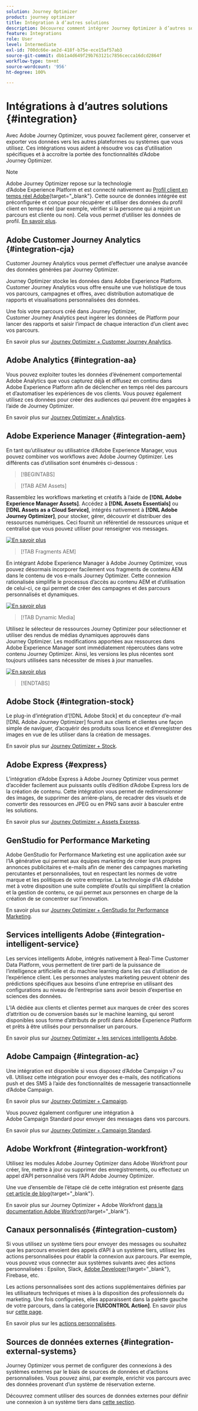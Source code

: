 ```yaml
---
solution: Journey Optimizer
product: journey optimizer
title: Intégration à d’autres solutions
description: Découvrez comment intégrer Journey Optimizer à d’autres solutions.
feature: Integrations
role: User
level: Intermediate
exl-id: 700dc66e-ae2d-418f-b75e-ece15af57ab3
source-git-commit: dbb1a4d649f29b763121c7856cecca16dcd2864f
workflow-type: tm+mt
source-wordcount: '956'
ht-degree: 100%

---
```


# Intégrations à d’autres solutions {#integration}

Avec Adobe Journey Optimizer, vous pouvez facilement gérer, conserver et exporter vos données vers les autres plateformes ou systèmes que vous utilisez. Ces intégrations vous aident à résoudre vos cas d’utilisation spécifiques et à accroitre la portée des fonctionnalités d’Adobe Journey Optimizer.

>[!NOTE]
>
> Adobe Journey Optimizer repose sur la technologie d’Adobe Experience Platform et est connecté nativement au [Profil client en temps réel Adobe](https://experienceleague.adobe.com/docs/experience-platform/profile/home.html?lang=fr){target="_blank"}. Cette source de données intégrée est préconfigurée et conçue pour récupérer et utiliser des données du profil client en temps réel (par exemple, vérifier si la personne qui a rejoint un parcours est cliente ou non). Cela vous permet d’utiliser les données de profil. [En savoir plus](../datasource/adobe-experience-platform-data-source.md).


## Adobe Customer Journey Analytics {#integration-cja}

Customer Journey Analytics vous permet d’effectuer une analyse avancée des données générées par Journey Optimizer.

Journey Optimizer stocke les données dans Adobe Experience Platform. Customer Journey Analytics vous offre ensuite une vue holistique de tous vos parcours, campagnes et offres, avec distribution automatique de rapports et visualisations personnalisées des données.

Une fois votre parcours créé dans Journey Optimizer, Customer Journey Analytics peut ingérer les données de Platform pour lancer des rapports et saisir l’impact de chaque interaction d’un client avec vos parcours.

En savoir plus sur [Journey Optimizer + Customer Journey Analytics](../reports/cja-ajo.md).

## Adobe Analytics {#integration-aa}

Vous pouvez exploiter toutes les données d’événement comportemental Adobe Analytics que vous capturez déjà et diffusez en continu dans Adobe Experience Platform afin de déclencher en temps réel des parcours et d’automatiser les expériences de vos clients. Vous pouvez également utilisez ces données pour créer des audiences qui peuvent être engagées à l’aide de Journey Optimizer.

En savoir plus sur [Journey Optimizer + Analytics](../event/about-analytics.md).

## Adobe Experience Manager {#integration-aem}

En tant qu’utilisateur ou utilisatrice d’Adobe Experience Manager, vous pouvez combiner vos workflows avec Adobe Journey Optimizer. Les différents cas d’utilisation sont énumérés ci-dessous :


>[!BEGINTABS]

>[!TAB AEM Assets]

Rassemblez les workflows marketing et créatifs à l’aide de **[!DNL Adobe Experience Manager Assets]**. Accédez à **[!DNL Assets Essentials]** ou **[!DNL Assets as a Cloud Service]**, intégrés nativement à **[!DNL Adobe Journey Optimizer]**, pour stocker, gérer, découvrir et distribuer des ressources numériques. Ceci fournit un référentiel de ressources unique et centralisé que vous pouvez utiliser pour renseigner vos messages.

[![En savoir plus](../assets/do-not-localize/learn-more-button.svg)](../integrations/assets.md)

<!--
>[!TAB AEM Templates]

With Adobe Journey Optimizer, you can create custom-tailored messages through Adobe Experience Manager sites. Start by designing your templates using Adobe Experience Manager's content sources, then send them to Adobe Journey Optimizer. Once shared, these templates can be accessed in Adobe Journey Optimizer's Email Designer, simplifying the process of crafting and sending messages to your desired audience.

[![learn more](../assets/do-not-localize/learn-more-button.svg)](../integrations/aem-templates.md)

-->

>[!TAB Fragments AEM]

En intégrant Adobe Experience Manager à Adobe Journey Optimizer, vous pouvez désormais incorporer facilement vos fragments de contenu AEM dans le contenu de vos e-mails Journey Optimizer. Cette connexion rationalisée simplifie le processus d’accès au contenu AEM et d’utilisation de celui-ci, ce qui permet de créer des campagnes et des parcours personnalisés et dynamiques.

[![En savoir plus](../assets/do-not-localize/learn-more-button.svg)](../integrations/aem-fragments.md)

>[!TAB Dynamic Media]

Utilisez le sélecteur de ressources Journey Optimizer pour sélectionner et utiliser des rendus de médias dynamiques approuvés dans Journey Optimizer. Les modifications apportées aux ressources dans Adobe Experience Manager sont immédiatement répercutées dans votre contenu Journey Optimizer. Ainsi, les versions les plus récentes sont toujours utilisées sans nécessiter de mises à jour manuelles.

[![En savoir plus](../assets/do-not-localize/learn-more-button.svg)](../integrations/aem-dynamic.md)


>[!ENDTABS]



## Adobe Stock {#integration-stock}

Le plug-in d’intégration d’[!DNL Adobe Stock] et du concepteur d’e-mail [!DNL Adobe Journey Optimizer] fournit aux clients et clientes une façon simple de naviguer, d’acquérir des produits sous licence et d’enregistrer des images en vue de les utiliser dans la création de messages.

En savoir plus sur [Journey Optimizer + Stock](../integrations/stock.md).

## Adobe Express {#express}

L’intégration d’Adobe Express à Adobe Journey Optimizer vous permet d’accéder facilement aux puissants outils d’édition d’Adobe Express lors de la création de contenu. Cette intégration vous permet de redimensionner des images, de supprimer des arrière-plans, de recadrer des visuels et de convertir des ressources en JPEG ou en PNG sans avoir à basculer entre les solutions.

En savoir plus sur [Journey Optimizer + Assets Express](../integrations/express.md).

## GenStudio for Performance Marketing

Adobe GenStudio for Performance Marketing est une application axée sur l’IA générative qui permet aux équipes marketing de créer leurs propres annonces publicitaires et e-mails afin de mener des campagnes marketing percutantes et personnalisées, tout en respectant les normes de votre marque et les politiques de votre entreprise. La technologie d’IA d’Adobe met à votre disposition une suite complète d’outils qui simplifient la création et la gestion de contenu, ce qui permet aux personnes en charge de la création de se concentrer sur l’innovation.

En savoir plus sur [Journey Optimizer + GenStudio for Performance Marketing](../integrations/genstudio.md).


## Services intelligents Adobe {#integration-intelligent-service}

Les services intelligents Adobe, intégrés nativement à Real-Time Customer Data Platform, vous permettent de tirer parti de la puissance de l’intelligence artificielle et du machine learning dans les cas d’utilisation de l’expérience client. Les personnes analystes marketing peuvent obtenir des prédictions spécifiques aux besoins d’une entreprise en utilisant des configurations au niveau de l’entreprise sans avoir besoin d’expertise en sciences des données.

L’IA dédiée aux clients et clientes permet aux marques de créer des scores d’attrition ou de conversion basés sur le machine learning, qui seront disponibles sous forme d’attributs de profil dans Adobe Experience Platform et prêts à être utilisés pour personnaliser un parcours.

En savoir plus sur [Journey Optimizer + les services intelligents Adobe](../building-journeys/ai-services-overview.md).


## Adobe Campaign {#integration-ac}

Une intégration est disponible si vous disposez d’Adobe Campaign v7 ou v8. Utilisez cette intégration pour envoyer des e-mails, des notifications push et des SMS à l’aide des fonctionnalités de messagerie transactionnelle d’Adobe Campaign.

En savoir plus sur [Journey Optimizer + Campaign](../building-journeys/ajo-ac.md).

Vous pouvez également configurer une intégration à Adobe Campaign Standard pour envoyer des messages dans vos parcours.

En savoir plus sur [Journey Optimizer + Campaign Standard](../building-journeys/using-adobe-campaign-standard.md).


## Adobe Workfront {#integration-workfront}

Utilisez les modules Adobe Journey Optimizer dans Adobe Workfront pour créer, lire, mettre à jour ou supprimer des enregistrements, ou effectuez un appel d’API personnalisé vers l’API Adobe Journey Optimizer.

Une vue d’ensemble de l’étape clé de cette intégration est présente [dans cet article de blog](https://experienceleaguecommunities.adobe.com/t5/journey-optimizer-blogs/accelerating-go-to-market-how-workfront-workfront-fusion-aep-and/ba-p/653685?lang=fr){target="_blank"}.

En savoir plus sur Journey Optimizer + Adobe Workfront [dans la documentation Adobe Workfront](https://experienceleague.adobe.com/docs/workfront/using/adobe-workfront-fusion/fusion-apps-and-modules/adobe-journey-optimizer-modules.html?lang=fr){target="_blank"}.

## Canaux personnalisés {#integration-custom}

Si vous utilisez un système tiers pour envoyer des messages ou souhaitez que les parcours envoient des appels d’API à un système tiers, utilisez les actions personnalisées pour établir la connexion aux parcours. Par exemple, vous pouvez vous connecter aux systèmes suivants avec des actions personnalisées : Epsilon, Slack, [Adobe Developer](https://developer.adobe.com){target="_blank"}, Firebase, etc.

Les actions personnalisées sont des actions supplémentaires définies par les utilisateurs techniques et mises à la disposition des professionnels du marketing. Une fois configurées, elles apparaissent dans la palette gauche de votre parcours, dans la catégorie **[!UICONTROL Action]**. En savoir plus sur [cette page](../building-journeys/about-journey-activities.md#action-activities).

En savoir plus sur les [actions personnalisées](../action/about-custom-action-configuration.md).

## Sources de données externes {#integration-external-systems}

Journey Optimizer vous permet de configurer des connexions à des systèmes externes par le biais de sources de données et d’actions personnalisées. Vous pouvez ainsi, par exemple, enrichir vos parcours avec des données provenant d’un système de réservation externe.

Découvrez comment utiliser des sources de données externes pour définir une connexion à un système tiers dans [cette section](../datasource/external-data-sources.md).
